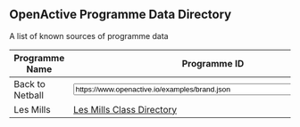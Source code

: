 ## OpenActive Programme Data Directory
A list of known sources of programme data

| Programme Name                 | Programme ID                                                                                                                                          |
|--------------------------------|-------------------------------------------------------------------------------------------------------------------------------------------------------|
| Back to Netball                | <input type="text" id="name" name="name" value="https://www.openactive.io/examples/brand.json" style="width: 500px;" readonly /> |
| Les Mills                      | [Les Mills Class Directory](https://www.openactive.io/les-mills-programme-page-example/index.html)                                                                                                                         |


